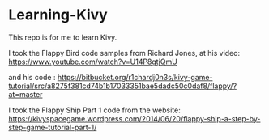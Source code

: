# Learning-Kivy

This repo is for me to learn Kivy.

I took the Flappy Bird code samples from Richard Jones, at his video: https://www.youtube.com/watch?v=U14P8gtjQmU

and his code : https://bitbucket.org/r1chardj0n3s/kivy-game-tutorial/src/a8275f381cd74b1b17033351bae5dadc50c0daf8/flappy/?at=master

I took the Flappy Ship Part 1 code from the website: https://kivyspacegame.wordpress.com/2014/06/20/flappy-ship-a-step-by-step-game-tutorial-part-1/
